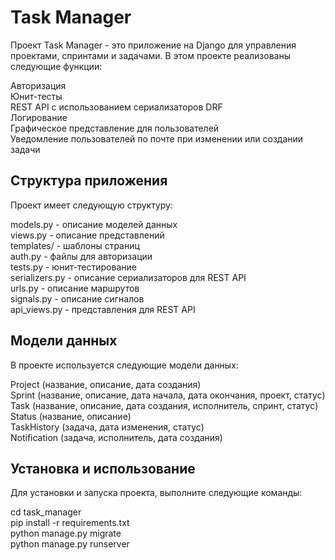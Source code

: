 # Task Manager

Проект Task Manager - это приложение на Django для управления проектами, спринтами и задачами. В этом проекте реализованы следующие функции:

Авторизация  
Юнит-тесты  
REST API с использованием сериализаторов DRF  
Логирование  
Графическое представление для пользователей  
Уведомление пользователей по почте при изменении или создании задачи  

## Структура приложения
Проект имеет следующую структуру:  

models.py - описание моделей данных  
views.py - описание представлений  
templates/ - шаблоны страниц  
auth.py - файлы для авторизации  
tests.py - юнит-тестирование  
serializers.py - описание сериализаторов для REST API  
urls.py - описание маршрутов  
signals.py - описание сигналов  
api_views.py - представления для REST API  

## Модели данных
В проекте используется следующие модели данных:  

Project (название, описание, дата создания)  
Sprint (название, описание, дата начала, дата окончания, проект, статус)  
Task (название, описание, дата создания, исполнитель, спринт, статус)  
Status (название, описание)  
TaskHistory (задача, дата изменения, статус)  
Notification (задача, исполнитель, дата создания)  

## Установка и использование
Для установки и запуска проекта, выполните следующие команды:


cd task_manager  
pip install -r requirements.txt  
python manage.py migrate  
python manage.py runserver  
